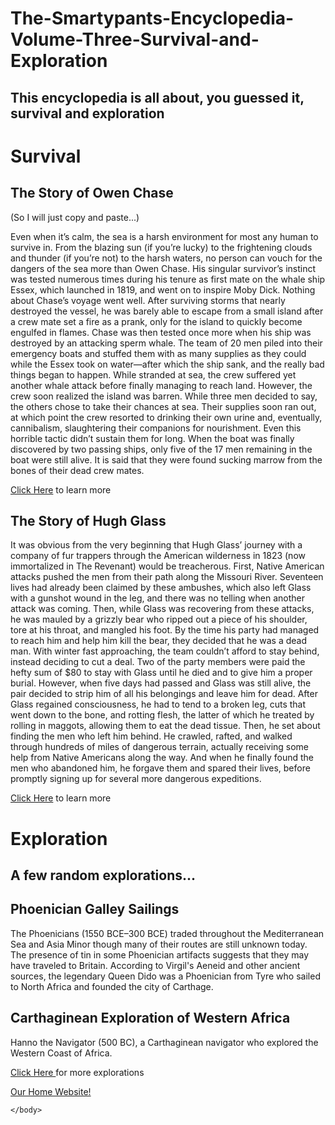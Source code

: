 # The-Smartypants-Encyclopedia-Volume-Three-Survival-and-Exploration
## This encyclopedia is all about, you guessed it, survival and exploration
<html>
    <head>
        <meta charset="utf-8">
        <title>The Smartypants Encyclopedia Volume Three - Survival and Exploration</title>
    </head>
    <body>
    <h1>Survival</h1>
    <h2>The Story of Owen Chase</h2>
    <p>(So I will just copy and paste...)</p>
    <p>Even when it’s calm, the sea is a harsh environment for most any human to survive in. From the blazing sun (if you’re lucky) to the frightening clouds and thunder (if you’re not) to the harsh waters, no person can vouch for the dangers of the sea more than Owen Chase. His singular survivor’s instinct was tested numerous times during his tenure as first mate on the whale ship Essex, which launched in 1819, and went on to inspire Moby Dick.
Nothing about Chase’s voyage went well. After surviving storms that nearly destroyed the vessel, he was barely able to escape from a small island after a crew mate set a fire as a prank, only for the island to quickly become engulfed in flames. Chase was then tested once more when his ship was destroyed by an attacking sperm whale. The team of 20 men piled into their emergency boats and stuffed them with as many supplies as they could while the Essex took on water—after which the ship sank, and the really bad things began to happen.
While stranded at sea, the crew suffered yet another whale attack before finally managing to reach land. However, the crew soon realized the island was barren. While three men decided to say, the others chose to take their chances at sea. Their supplies soon ran out, at which point the crew resorted to drinking their own urine and, eventually, cannibalism, slaughtering their companions for nourishment.
Even this horrible tactic didn’t sustain them for long. When the boat was finally discovered by two passing ships, only five of the 17 men remaining in the boat were still alive. It is said that they were found sucking marrow from the bones of their dead crew mates.</p>
<p><a href="https://en.wikipedia.org/wiki/Owen_Chase">Click Here</a> to learn more</p>
        <h2>The Story of Hugh Glass</h2>
        <p>It was obvious from the very beginning that Hugh Glass’ journey with a company of fur trappers through the American wilderness in 1823 (now immortalized in The Revenant) would be treacherous. First, Native American attacks pushed the men from their path along the Missouri River. Seventeen lives had already been claimed by these ambushes, which also left Glass with a gunshot wound in the leg, and there was no telling when another attack was coming.
Then, while Glass was recovering from these attacks, he was mauled by a grizzly bear who ripped out a piece of his shoulder, tore at his throat, and mangled his foot. By the time his party had managed to reach him and help him kill the bear, they decided that he was a dead man.
With winter fast approaching, the team couldn’t afford to stay behind, instead deciding to cut a deal. Two of the party members were paid the hefty sum of $80 to stay with Glass until he died and to give him a proper burial. However, when five days had passed and Glass was still alive, the pair decided to strip him of all his belongings and leave him for dead.
After Glass regained consciousness, he had to tend to a broken leg, cuts that went down to the bone, and rotting flesh, the latter of which he treated by rolling in maggots, allowing them to eat the dead tissue. Then, he set about finding the men who left him behind.
He crawled, rafted, and walked through hundreds of miles of dangerous terrain, actually receiving some help from Native Americans along the way. And when he finally found the men who abandoned him, he forgave them and spared their lives, before promptly signing up for several more dangerous expeditions.</p>
        <p><a href="https://en.wikipedia.org/wiki/Hugh_Glass">Click Here</a> to learn more</p>
        <h1>Exploration</h1>
        <h2>A few random explorations...</h2>
        <h2>Phoenician Galley Sailings</h2>
        <p>The Phoenicians (1550 BCE–300 BCE) traded throughout the Mediterranean Sea and Asia Minor though many of their routes are still unknown today. The presence of tin in some Phoenician artifacts suggests that they may have traveled to Britain. According to Virgil's Aeneid and other ancient sources, the legendary Queen Dido was a Phoenician from Tyre who sailed to North Africa and founded the city of Carthage.</p>
        <h2>Carthaginean Exploration of Western Africa</h2>
        <p>Hanno the Navigator (500 BC), a Carthaginean navigator who explored the Western Coast of Africa.</p>
        <p><a href="https://en.wikipedia.org/wiki/Exploration">Click Here </a>for more explorations</p>
        <a href="https://octaviustheking.github.io/The-Smartypants-co.-Home-Website/">Our Home Website!</a>

    </body>
</html>
